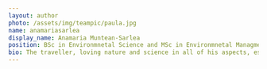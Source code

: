 ```yaml
---
layout: author
photo: /assets/img/teampic/paula.jpg 
name: anamariasarlea
display_name: Anamaria Muntean-Sarlea
position: BSc in Environmnetal Science and MSc in Environmnetal Managment and Protection
bio: The traveller, loving nature and science in all of his aspects, especially multidisciplinary approaches to study the environment.  
---
```

